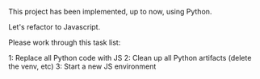 This project has been implemented, up to now, using Python.

Let's refactor to Javascript.

Please work through this task list:

1: Replace all Python code with JS 
2: Clean up all Python artifacts (delete the venv, etc)
3: Start a new JS environment